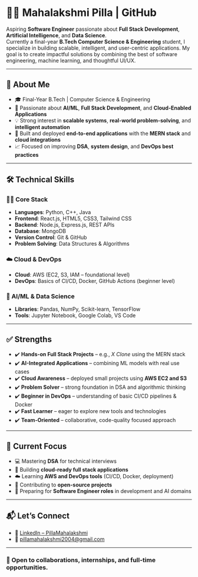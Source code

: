 # 👩‍💻 Mahalakshmi Pilla | GitHub

Aspiring **Software Engineer** passionate about **Full Stack Development**, **Artificial Intelligence**, and **Data Science**.  
Currently a final-year **B.Tech Computer Science & Engineering** student, I specialize in building scalable, intelligent, and user-centric applications. My goal is to create impactful solutions by combining the best of software engineering, machine learning, and thoughtful UI/UX.

---

## 💼 About Me

- 🎓 Final-Year B.Tech | Computer Science & Engineering  
- 🧠 Passionate about **AI/ML**, **Full Stack Development**, and **Cloud-Enabled Applications**  
- 💡 Strong interest in **scalable systems**, **real-world problem-solving**, and **intelligent automation**  
- 🔧 Built and deployed **end-to-end applications** with the **MERN stack** and **cloud integrations**  
- 📈 Focused on improving **DSA**, **system design**, and **DevOps best practices**

---

## 🛠 Technical Skills

### 👨‍💻 Core Stack
- **Languages**: Python, C++, Java  
- **Frontend**: React.js, HTML5, CSS3, Tailwind CSS  
- **Backend**: Node.js, Express.js, REST APIs  
- **Database**: MongoDB  
- **Version Control**: Git & GitHub  
- **Problem Solving**: Data Structures & Algorithms

### ☁️ Cloud & DevOps
- **Cloud**: AWS (EC2, S3, IAM – foundational level)  
- **DevOps**: Basics of CI/CD, Docker, GitHub Actions (beginner level)  

### 🤖 AI/ML & Data Science
- **Libraries**: Pandas, NumPy, Scikit-learn, TensorFlow  
- **Tools**: Jupyter Notebook, Google Colab, VS Code  

---

## ✅ Strengths

- ✔️ **Hands-on Full Stack Projects** – e.g., *X Clone* using the MERN stack  
- ✔️ **AI-Integrated Applications** – combining ML models with real use cases  
- ✔️ **Cloud Awareness** – deployed small projects using **AWS EC2 and S3**  
- ✔️ **Problem Solver** – strong foundation in DSA and algorithmic thinking  
- ✔️ **Beginner in DevOps** – understanding of basic CI/CD pipelines & Docker  
- ✔️ **Fast Learner** – eager to explore new tools and technologies  
- ✔️ **Team-Oriented** – collaborative, code-quality focused approach  

---

## 🎯 Current Focus

- 💻 Mastering **DSA** for technical interviews  
- 🔨 Building **cloud-ready full stack applications**  
- ☁️ Learning **AWS and DevOps tools** (CI/CD, Docker, deployment)  
- 🤝 Contributing to **open-source projects**  
- 💼 Preparing for **Software Engineer roles** in development and AI domains  

---

## 📬 Let’s Connect

- 🔗 [LinkedIn – PillaMahalakshmi](https://linkedin.com/in/PillaMahalakshmi)  
- 📧 [pillamahalakshmi2004@gmail.com](mailto:pillamahalakshmi2004@gmail.com)  

---

### 🌟 Open to collaborations, internships, and full-time opportunities.
